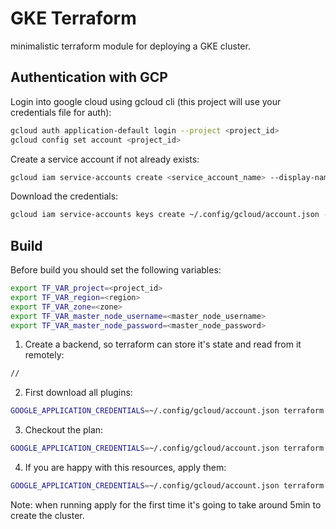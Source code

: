 # GKE Terraform

minimalistic terraform module for deploying a GKE cluster.

## Authentication with GCP

Login into google cloud using gcloud cli (this project will use your credentials file for auth): 

```sh
gcloud auth application-default login --project <project_id>
gcloud config set account <project_id>
```

Create a service account if not already exists:

```sh
gcloud iam service-accounts create <service_account_name> --display-name <service_account_display_name>
```

Download the credentials:

```sh
gcloud iam service-accounts keys create ~/.config/gcloud/account.json --iam-account <service_account_name>@<project_id>.iam.gserviceaccount.com
```

## Build

Before build you should set the following variables:

```sh
export TF_VAR_project=<project_id>
export TF_VAR_region=<region>
export TF_VAR_zone=<zone>
export TF_VAR_master_node_username=<master_node_username>
export TF_VAR_master_node_password=<master_node_password>
```

1. Create a backend, so terraform can store it's state and read from it remotely:

```sh
//
```

2. First download all plugins: 

```sh
GOOGLE_APPLICATION_CREDENTIALS=~/.config/gcloud/account.json terraform init
```

3. Checkout the plan: 

```sh
GOOGLE_APPLICATION_CREDENTIALS=~/.config/gcloud/account.json terraform plan
```

4. If you are happy with this resources, apply them: 

```sh
GOOGLE_APPLICATION_CREDENTIALS=~/.config/gcloud/account.json terraform apply -auto-approve
```

Note: when running apply for the first time it's going to take around 5min to create the cluster.
